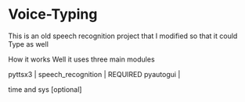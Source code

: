 # Voice-Typing
This is an old speech recognition project that I modified so that it could Type as well 


How it works 
Well it uses three main modules 

pyttsx3                 |
speech_recognition      |   REQUIRED
pyautogui               |

time and sys  [optional]
